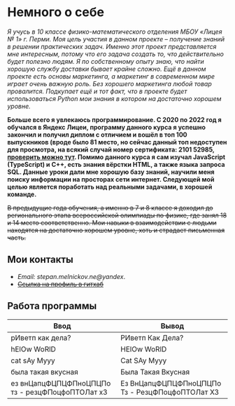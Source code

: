# Немного о себе

*Я учусь в 10 классе физико-математического отделения МБОУ «Лицея № 1» г. Перми. Моя цель участия в данном проекте – получение знаний в решении практических задач. Именно этот проект представляется мне интересным, потому что его задача создать то, что действительно будет полезно людям. Я по собственному опыту знаю, что найти хорошую службу доставки бывает крайне сложно. Ещё в данном проекте есть основы маркетинга, а маркетинг в современном мире играет очень важную роль. Без хорошего маркетинга любой товар провалится. Подкупает ещё и тот факт, что в проекте будет использоваться Python мои знания в котором на достаточно хорошем уровне.*

**Больше всего я увлекаюсь программирование. С 2020 по 2022 год я обучался в Яндекс Лицеи, программу данного курса я успешно закончил и получил диплом с отличием и вошёл в топ 100 выпускников (вроде было 81 место, но сейчас данный топ недоступен для просмотра, на всякий случай номер сертификата: 2101 52985, [проверить можно тут](https://lyceum.yandex.ru/certificate/check/?certNumber=210152985&lastName=Мельников "Клик"). Помимо данного курса я сам изучал JavaScript (TypeScript) и C++, есть знания вёрстки HTML, а также языка запроса SQL. Данные уроки дали мне хорошую базу знаний, научили меня поиску информации на просторах сети интернет. Следующей мой целью является поработать над реальными задачами, в хорошей команде.**

~~В предыдущие года обучения, а именно в 7 и 8 классе я доходил до регионального этапа всероссийской олимпиады по физике, где занял 18 и 14 место соответственно. Мои навыки в взаимодействии с людьми находятся на достаточно хорошем уровне, хоть и страдает письменная часть.~~

## Мои контакты

- _Email: stepan.melnickov.ne@yandex_.
- ~~[Cсылка на профиль в гитхаб](https://github.com/stefhef "Клик")~~

## Работа программы

| Ввод                                            | Вывод                                           |
|-------------------------------------------------|-------------------------------------------------|
| рИветп как дела?                                | РИветп Как Дела?                                |
| hElOw WoRlD                                     | HElOw WoRlD                                     |
| cat sAy Myyy                                    | Cat SAy Myyy                                    |
| была такая вкусная                              | Была Такая Вкусная                              |
| ез внЦапцФЦПЦФПноЦПЦПо тз - резцФПоцфоПТОЛат хЗ | Ез ВнЦапцФЦПЦФПноЦПЦПо Тз - РезцФПоцфоПТОЛат ХЗ |
